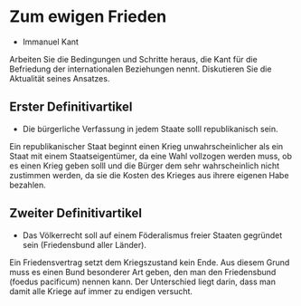 # Zum ewigen Frieden

- Immanuel Kant

Arbeiten Sie die Bedingungen und Schritte heraus, die Kant für die Befriedung der internationalen Beziehungen nennt. Diskutieren Sie die Aktualität seines Ansatzes.

## Erster Definitivartikel

- Die bürgerliche Verfassung in jedem Staate solll republikanisch sein.

Ein republikanischer Staat beginnt einen Krieg unwahrscheinlicher als ein Staat mit einem Staatseigentümer, da eine Wahl vollzogen werden muss, ob es einen Krieg geben solll und die Bürger dem sehr wahrscheinlich nicht zustimmen werden, da sie die Kosten des Krieges aus ihrere eigenen Habe bezahlen.

## Zweiter Definitivartikel

- Das Völkerrecht soll auf einem Föderalismus freier Staaten gegründet sein (Friedensbund aller Länder).

Ein Friedensvertrag setzt dem Kriegszustand kein Ende. Aus diesem Grund muss es einen Bund besonderer Art geben, den man den Friedensbund (foedus pacificum) nennen kann. Der Unterschied liegt darin, dass man damit alle Kriege auf immer zu endigen versucht.